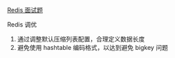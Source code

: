 [Redis 面试题](04-Redis系统学习-2024/README.md)





Redis 调优

1. 通过调整默认压缩列表配置，合理定义数据长度
2. 避免使用 hashtable 编码格式，以达到避免 bigkey 问题